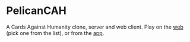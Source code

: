 PelicanCAH
===================

A Cards Against Humanity clone, server and web client. Play on the [web](https://pyx-discovery.gianlu.xyz/ListAll) (pick one from the list), or from the [app](https://play.google.com/store/apps/details?id=com.gianlu.pretendyourexyzzy&utm_source=github&pcampaignid=MKT-Other-global-all-co-prtnr-py-PartBadge-Mar2515-1).
